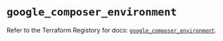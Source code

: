 # `google_composer_environment`

Refer to the Terraform Registory for docs: [`google_composer_environment`](https://registry.terraform.io/providers/hashicorp/google/4.73.2/docs/resources/composer_environment).
